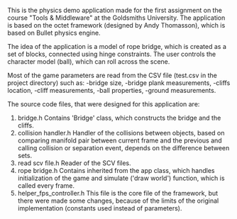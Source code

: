 This is the physics demo application made for the first assignment on the course "Tools & Middleware" at the Goldsmiths University. The application is based on the octet framework (designed by Andy Thomasson), which is based on Bullet physics engine.

The idea of the application is a model of rope bridge, which is created as a set of blocks, connected using hinge constraints. The user controls the character model (ball), which can roll across the scene.

Most of the game parameters are read from the CSV file (test.csv in the project directory) such as:
-bridge size,
-bridge plank measurements,
-cliffs location,
-cliff measurements,
-ball properties,
-ground measurements.

The source code files, that were designed for this application are:
1. bridge.h
 Contains 'Bridge' class, which constructs the bridge and the cliffs.
2. collision handler.h
 Handler of the collisions between objects, based on comparing manifold pair between current frame and the previous and calling collision or separation event, depends on the difference between sets.
3. read scv file.h
 Reader of the SCV files.
4. rope bridge.h
 Contains inherited from the app class, which handles initialization of the game and simulate ('draw world') function, which is called every frame. 
5. helper_fps_controller.h
 This file is the core file of the framework, but there were made some changes, because of the limits of the original implementation (constants used instead of parameters).
 
